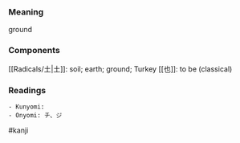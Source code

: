 ### Meaning

ground

### Components

[[Radicals/土|土]]: soil; earth; ground; Turkey [[也]]: to be (classical)

### Readings

```
- Kunyomi: 
- Onyomi: チ、ジ
```

#kanji